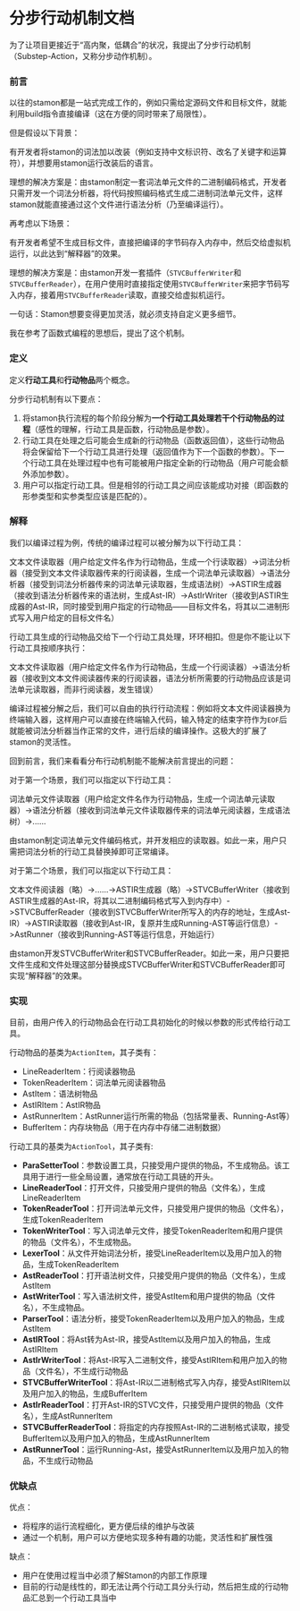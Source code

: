 # 分步行动机制文档

为了让项目更接近于“高内聚，低耦合”的状况，我提出了分步行动机制（Substep-Action，又称分步动作机制）。

### 前言

以往的stamon都是一站式完成工作的，例如只需给定源码文件和目标文件，就能利用build指令直接编译（这在方便的同时带来了局限性）。

但是假设以下背景：

有开发者将stamon的词法加以改装（例如支持中文标识符、改名了关键字和运算符），并想要用stamon运行改装后的语言。

理想的解决方案是：由stamon制定一套词法单元文件的二进制编码格式，开发者只需开发一个词法分析器，将代码按照编码格式生成二进制词法单元文件，这样stamon就能直接通过这个文件进行语法分析（乃至编译运行）。

再考虑以下场景：

有开发者希望不生成目标文件，直接把编译的字节码存入内存中，然后交给虚拟机运行，以此达到“解释器”的效果。

理想的解决方案是：由stamon开发一套插件（``STVCBufferWriter``和``STVCBufferReader``），在用户使用时直接指定使用``STVCBufferWriter``来把字节码写入内存，接着用``STVCBufferReader``读取，直接交给虚拟机运行。

一句话：Stamon想要变得更加灵活，就必须支持自定义更多细节。

我在参考了函数式编程的思想后，提出了这个机制。

### 定义

定义**行动工具**和**行动物品**两个概念。

分步行动机制有以下要点：

1. 将stamon执行流程的每个阶段分解为**一个行动工具处理若干个行动物品的过程**（感性的理解，行动工具是函数，行动物品是参数）。
2. 行动工具在处理之后可能会生成新的行动物品（函数返回值），这些行动物品将会保留给下一个行动工具进行处理（返回值作为下一个函数的参数）。下一个行动工具在处理过程中也有可能被用户指定全新的行动物品（用户可能会额外添加参数）。
3. 用户可以指定行动工具。但是相邻的行动工具之间应该能成功对接（即函数的形参类型和实参类型应该是匹配的）。

### 解释

我们以编译过程为例，传统的编译过程可以被分解为以下行动工具：

文本文件读取器（用户给定文件名作为行动物品，生成一个行读取器）->词法分析器（接受到文本文件读取器传来的行阅读器，生成一个词法单元读取器）->语法分析器（接受到词法分析器传来的词法单元读取器，生成语法树）->ASTIR生成器（接收到语法分析器传来的语法树，生成Ast-IR）->AstIrWriter（接收到ASTIR生成器的Ast-IR，同时接受到用户指定的行动物品——目标文件名，将其以二进制形式写入用户给定的目标文件名）

行动工具生成的行动物品交给下一个行动工具处理，环环相扣。但是你不能让以下行动工具按顺序执行：

文本文件读取器（用户给定文件名作为行动物品，生成一个行阅读器）->语法分析器（接收到文本文件阅读器传来的行阅读器，语法分析所需要的行动物品应该是词法单元读取器，而非行阅读器，发生错误）

编译过程被分解之后，我们可以自由的执行行动流程：例如将文本文件阅读器换为终端输入器，这样用户可以直接在终端输入代码，输入特定的结束字符作为``EOF``后就能被词法分析器当作正常的文件，进行后续的编译操作。这极大的扩展了stamon的灵活性。

回到前言，我们来看看分布行动机制能不能解决前言提出的问题：

对于第一个场景，我们可以指定以下行动工具：

词法单元文件读取器（用户给定文件名作为行动物品，生成一个词法单元读取器）->语法分析器（接收到词法单元文件读取器传来的词法单元阅读器，生成语法树）->......

由stamon制定词法单元文件编码格式，并开发相应的读取器。如此一来，用户只需把词法分析的行动工具替换掉即可正常编译。

对于第二个场景，我们可以指定以下行动工具：

文本文件阅读器（略）->......->ASTIR生成器（略）->STVCBufferWriter（接收到ASTIR生成器的Ast-IR，将其以二进制编码格式写入到内存中）->STVCBufferReader（接收到STVCBufferWriter所写入的内存的地址，生成Ast-IR）->ASTIR读取器（接收到Ast-IR，复原并生成Running-AST等运行信息）->AstRunner（接收到Running-AST等运行信息，开始运行）

由stamon开发STVCBufferWriter和STVCBufferReader。如此一来，用户只要把文件生成和文件处理这部分替换成STVCBufferWriter和STVCBufferReader即可实现“解释器”的效果。

### 实现

目前，由用户传入的行动物品会在行动工具初始化的时候以参数的形式传给行动工具。

行动物品的基类为``ActionItem``，其子类有：

* LineReaderItem：行阅读器物品
* TokenReaderItem：词法单元阅读器物品
* AstItem：语法树物品
* AstIRItem：AstIR物品
* AstRunnerItem：AstRunner运行所需的物品（包括常量表、Running-Ast等）
* BufferItem：内存块物品（用于在内存中存储二进制数据）

行动工具的基类为``ActionTool``，其子类有:


* **ParaSetterTool**：参数设置工具，只接受用户提供的物品，不生成物品。该工具用于进行一些全局设置，通常放在行动工具链的开头。
* **LineReaderTool**：打开文件，只接受用户提供的物品（文件名），生成LineReaderItem
* **TokenReaderTool**：打开词法单元文件，只接受用户提供的物品（文件名），生成TokenReaderItem
* **TokenWriterTool**：写入词法单元文件，接受TokenReaderItem和用户提供的物品（文件名），不生成物品。
* **LexerTool**：从文件开始词法分析，接受LineReaderItem以及用户加入的物品，生成TokenReaderItem
* **AstReaderTool**：打开语法树文件，只接受用户提供的物品（文件名），生成AstItem
* **AstWriterTool**：写入语法树文件，接受AstItem和用户提供的物品（文件名），不生成物品。
* **ParserTool**：语法分析，接受TokenReaderItem以及用户加入的物品，生成AstItem
* **AstIRTool**：将Ast转为Ast-IR，接受AstItem以及用户加入的物品，生成AstIRItem
* **AstIrWriterTool**：将Ast-IR写入二进制文件，接受AstIRItem和用户加入的物品（文件名），不生成行动物品
* **STVCBufferWriterTool**：将Ast-IR以二进制格式写入内存，接受AstIRItem以及用户加入的物品，生成BufferItem
* **AstIrReaderTool**：打开Ast-IR的STVC文件，只接受用户提供的物品（文件名），生成AstRunnerItem
* **STVCBufferReaderTool**：将指定的内存按照Ast-IR的二进制格式读取，接受BufferItem以及用户加入的物品，生成AstRunnerItem
* **AstRunnerTool**：运行Running-Ast，接受AstRunnerItem以及用户加入的物品，不生成行动物品

### 优缺点

优点：

* 将程序的运行流程细化，更方便后续的维护与改装
* 通过一个机制，用户可以方便地实现多种有趣的功能，灵活性和扩展性强

缺点：

* 用户在使用过程当中必须了解Stamon的内部工作原理
* 目前的行动是线性的，即无法让两个行动工具分头行动，然后把生成的行动物品汇总到一个行动工具当中